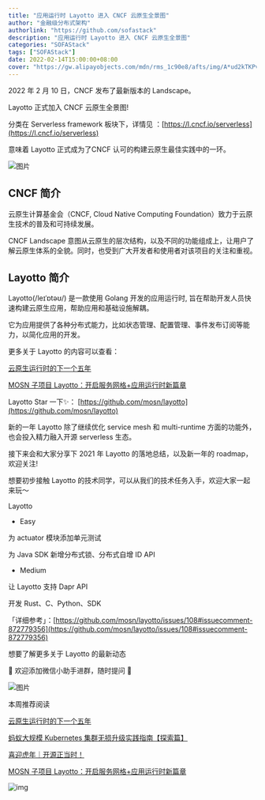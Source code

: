 ```yaml
---
title: "应用运行时 Layotto 进入 CNCF 云原生全景图"
author: "金融级分布式架构"
authorlink: "https://github.com/sofastack"
description: "应用运行时 Layotto 进入 CNCF 云原生全景图"
categories: "SOFAStack"
tags: ["SOFAStack"]
date: 2022-02-14T15:00:00+08:00
cover: "https://gw.alipayobjects.com/mdn/rms_1c90e8/afts/img/A*ud2kTKPvCgsAAAAAAAAAAAAAARQnAQ"
---
```


2022 年 2 月 10 日，CNCF 发布了最新版本的 Landscape。

Layotto 正式加入 CNCF 云原生全景图!

分类在 Serverless framework 板块下，详情见 ：[https://l.cncf.io/serverless](https://l.cncf.io/serverless)

意味着 Layotto 正式成为了CNCF 认可的构建云原生最佳实践中的一环。

![图片](https://gw.alipayobjects.com/mdn/rms_1c90e8/afts/img/A*aWLASbfTsPYAAAAAAAAAAAAAARQnAQ)

## CNCF 简介 

云原生计算基金会（CNCF, Cloud Native Computing Foundation）致力于云原生技术的普及和可持续发展。

CNCF Landscape 意图从云原生的层次结构，以及不同的功能组成上，让用户了解云原生体系的全貌。同时，也受到广大开发者和使用者对该项目的关注和重视。

## Layotto 简介 

Layotto(/leɪˈɒtəʊ/) 是一款使用 Golang 开发的应用运行时, 旨在帮助开发人员快速构建云原生应用，帮助应用和基础设施解耦。

它为应用提供了各种分布式能力，比如状态管理、配置管理、事件发布订阅等能力，以简化应用的开发。

更多关于 Layotto 的内容可以查看：

[云原生运行时的下一个五年](https://mp.weixin.qq.com/s?__biz=MzUzMzU5Mjc1Nw==&mid=2247498935&idx=1&sn=7b9976f41a35eba7db6025ff42ba7086&chksm=faa3136dcdd49a7b67baf40f78cf50cbd45d560a249d2d94af85af9fb9cf63b9e7be59f3dcc8&scene=21#wechat_redirect)

[MOSN 子项目 Layotto：开启服务网格+应用运行时新篇章](https://mp.weixin.qq.com/s?__biz=MzUzMzU5Mjc1Nw==&mid=2247488835&idx=1&sn=d645b9abc866048e679b56bfe3b72482&chksm=faa0fa99cdd7738ff1749ae75b1670f953c92b70dcf0358337977438fd74b632b21a7b17ece3&scene=21#wechat_redirect)

Layotto Star 一下✨：
[https://github.com/mosn/layotto](https://github.com/mosn/layotto)

新的一年 Layotto 除了继续优化 service mesh 和 multi-runtime 方面的功能外，也会投入精力融入开源 serverless 生态。

接下来会和大家分享下 2021 年 Layotto 的落地总结，以及新一年的 roadmap，欢迎关注!

想要初步接触 Layotto 的技术同学，可以从我们的技术任务入手，欢迎大家一起来玩～

Layotto

- Easy

为 actuator 模块添加单元测试

为 Java SDK 新增分布式锁、分布式自增 ID API

- Medium

让 Layotto 支持 Dapr API

开发 Rust、C、Python、SDK

「详细参考」：[https://github.com/mosn/layotto/issues/108#issuecomment-872779356](https://github.com/mosn/layotto/issues/108#issuecomment-872779356)

想要了解更多关于 Layotto 的最新动态

👐  欢迎添加微信小助手进群，随时提问  👐

![图片](https://gw.alipayobjects.com/mdn/rms_1c90e8/afts/img/A*0ozeTZ6_dZ4AAAAAAAAAAAAAARQnAQ)

本周推荐阅读  				

[云原生运行时的下一个五年](https://mp.weixin.qq.com/s?__biz=MzUzMzU5Mjc1Nw==&mid=2247498935&idx=1&sn=7b9976f41a35eba7db6025ff42ba7086&chksm=faa3136dcdd49a7b67baf40f78cf50cbd45d560a249d2d94af85af9fb9cf63b9e7be59f3dcc8&scene=21#)

[蚂蚁大规模 Kubernetes 集群无损升级实践指南【探索篇】](https://mp.weixin.qq.com/s?__biz=MzUzMzU5Mjc1Nw==&mid=2247501311&idx=1&sn=ff1cbc49747a577475f6e0c3162ed5fb&chksm=faa32a25cdd4a3332a46ebacbd6e5d057a4b95582eec216275e35cd0a125e537e49b710cccb7&scene=21#)

[喜迎虎年｜开源正当时！](https://mp.weixin.qq.com/s?__biz=MzUzMzU5Mjc1Nw==&mid=2247500831&idx=1&sn=e91fff98af5bdc500f821951648420c3&chksm=faa32bc5cdd4a2d3aea8a4146d19411b065146b1a60fc0c27c0a8e3fd2040e5f6f23b5a33a0f&scene=21#)

[MOSN 子项目 Layotto：开启服务网格+应用运行时新篇章](https://mp.weixin.qq.com/s?__biz=MzUzMzU5Mjc1Nw==&mid=2247488835&idx=1&sn=d645b9abc866048e679b56bfe3b72482&chksm=faa0fa99cdd7738ff1749ae75b1670f953c92b70dcf0358337977438fd74b632b21a7b17ece3&scene=21#)

![img](https://gw.alipayobjects.com/mdn/rms_1c90e8/afts/img/A*tvfDQLxTbsgAAAAAAAAAAAAAARQnAQ) 
